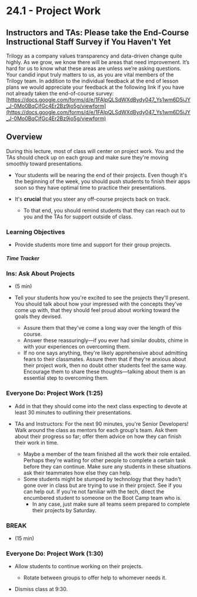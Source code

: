 # 24.1 - Project Work

## Instructors and TAs: Please take the End-Course Instructional Staff Survey if You Haven't Yet

Trilogy as a company values transparency and data-driven change quite highly. As we grow, we know there will be areas that need improvement. It’s hard for us to know what these areas are unless we’re asking questions. Your candid input truly matters to us, as you are vital members of the Trilogy team. In addition to the individual feedback at the end of lesson plans
we would appreciate your feedback at the following link if you have not already taken the end-of-course survey:
[https://docs.google.com/forms/d/e/1FAIpQLSdWXdBydy047_Ys1wm6D5iJY_J-0Mo0BqCjfGc4Er2Bz9jo5g/viewform](https://docs.google.com/forms/d/e/1FAIpQLSdWXdBydy047_Ys1wm6D5iJY_J-0Mo0BqCjfGc4Er2Bz9jo5g/viewform)

## Overview

During this lecture, most of class will center on project work. You and the TAs should check up on each group and make sure they're moving smoothly toward presentations.

- Your students will be nearing the end of their projects. Even though it's the beginning of the week, you should push students to finish their apps soon so they have optimal time to practice their presentations.

- It's **crucial** that you steer any off-course projects back on track.

  - To that end, you should remind students that they can reach out to you and the TAs for support outside of class.

### Learning Objectives

- Provide students more time and support for their group projects.

##### Time Tracker

### Ins: Ask About Projects

- (5 min)

- Tell your students how you're excited to see the projects they'll present. You should talk about how your impressed with the concepts they've come up with, that they should feel proud about working toward the goals they devised.

  - Assure them that they've come a long way over the length of this course.
  - Answer these reassuringly—if you ever had similar doubts, chime in with your experiences on overcoming them.
  - If no one says anything, they're likely apprehensive about admitting fears to their classmates. Assure them that if they're anxious about their project work, then no doubt other students feel the same way. Encourage them to share these thoughts—talking about them is an essential step to overcoming them.

### Everyone Do: Project Work (1:25)

- Add in that they should come into the next class expecting to devote at least 30 minutes to outlining their presentations.

- TAs and Instructors: For the next 90 minutes, you're Senior Developers! Walk around the class as mentors for each group's team. Ask them about their progress so far; offer them advice on how they can finish their work in time.
  - Maybe a member of the team finished all the work their role entailed. Perhaps they're waiting for other people to complete a certain task before they can continue. Make sure any students in these situations ask their teammates how else they can help.
  - Some students might be stumped by technology that they hadn't gone over in class but are trying to use in their project. See if you can help out. If you're not familiar with the tech, direct the encumbered student to someone on the Boot Camp team who is.
    - In any case, just make sure all teams seem prepared to complete their projects by Saturday.

### BREAK

- (15 min)

### Everyone Do: Project Work (1:30)

- Allow students to continue working on their projects.

  - Rotate between groups to offer help to whomever needs it.

- Dismiss class at 9:30.
